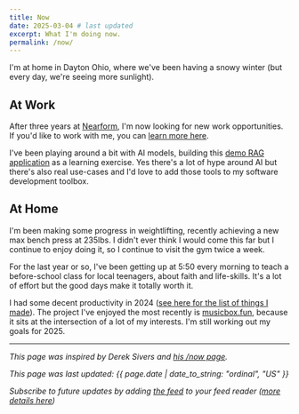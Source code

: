 ```yaml
---
title: Now
date: 2025-03-04 # last updated
excerpt: What I'm doing now.
permalink: /now/
---
```


I'm at home in Dayton Ohio, where we've been having a snowy winter (but every day, we're seeing more sunlight).

## At Work

After three years at [Nearform](https://nearform.com/), I'm now looking for new work opportunities. If you'd like to work with me, you can [learn more here](/work-with-me).

I've been playing around a bit with AI models, building this [demo RAG application](https://github.com/bryanbraun/rag-demo) as a learning exercise. Yes there's a lot of hype around AI but there's also real use-cases and I'd love to add those tools to my software development toolbox.

## At Home

I'm been making some progress in weightlifting, recently achieving a new max bench press at 235lbs. I didn't ever think I would come this far but I continue to enjoy doing it, so I continue to visit the gym twice a week.

For the last year or so, I've been getting up at 5:50 every morning to teach a before-school class for local teenagers, about faith and life-skills. It's a lot of effort but the good days make it totally worth it.

I had some decent productivity in 2024 ([see here for the list of things I made](https://www.bryanbraun.com/2025/01/01/made-in-2024/)). The project I've enjoyed the most recently is [musicbox.fun](https://musicbox.fun), because it sits at the intersection of a lot of my interests. I'm still working out my goals for 2025.

---

_This page was inspired by Derek Sivers and [his /now page](https://sivers.org/now)._

_This page was last updated: {{ page.date | date_to_string: "ordinal", "US" }}_

_Subscribe to future updates by adding [the feed]({{site.url}}/now.json) to your feed reader ([more details here](https://aboutfeeds.com/))_
